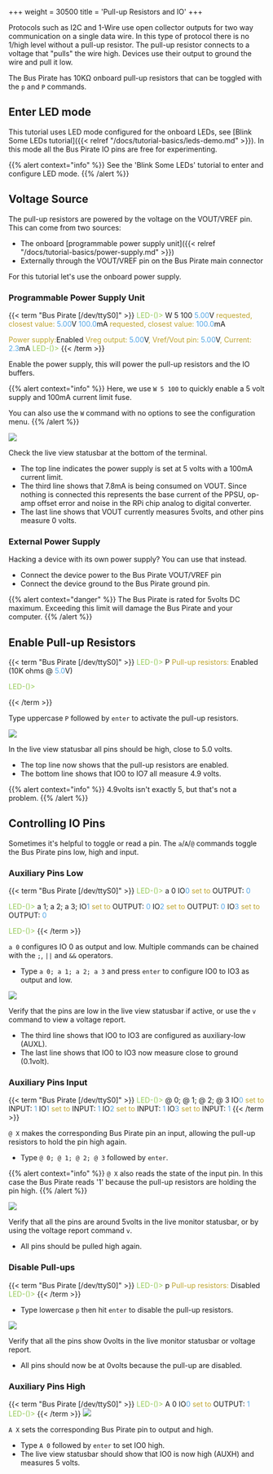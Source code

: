 +++
weight = 30500
title = 'Pull-up Resistors and IO'
+++

Protocols such as I2C and 1-Wire use open collector outputs for two way communication on a single data wire. In this type of protocol there is no 1/high level without a pull-up resistor. The pull-up resistor connects to a voltage that "pulls" the wire high. Devices use their output to ground the wire and pull it low.

The Bus Pirate has 10KΩ onboard pull-up resistors that can be toggled with the ```p``` and ```P``` commands.

## Enter LED mode

This tutorial uses LED mode configured for the onboard LEDs, see [Blink Some LEDs tutorial]({{< relref "/docs/tutorial-basics/leds-demo.md" >}}). In this mode all the Bus Pirate IO pins are free for experimenting.

{{% alert context="info" %}}
See the 'Blink Some LEDs' tutorial to enter and configure LED mode.
{{% /alert %}}

## Voltage Source

The pull-up resistors are powered by the voltage on the VOUT/VREF pin. This can come from two sources:

- The onboard [programmable power supply unit]({{< relref "/docs/tutorial-basics/power-supply.md" >}})
- Externally through the VOUT/VREF pin on the Bus Pirate main connector

For this tutorial let's use the onboard power supply.

### Programmable Power Supply Unit

{{< term "Bus Pirate [/dev/ttyS0]" >}}
<span style="color:#96cb59">LED-()></span>  W 5 100
<span style="color:#53a6e6">5.00</span>V<span style="color:#bfa530"> requested, closest value: <span style="color:#53a6e6">5.00</span></span>V
<span style="color:#53a6e6">100.0</span>mA<span style="color:#bfa530"> requested, closest value: <span style="color:#53a6e6">100.0</span></span>mA

<span style="color:#bfa530">Power supply:</span>Enabled
<span style="color:#bfa530">Vreg output: <span style="color:#53a6e6">5.00</span></span>V<span style="color:#bfa530">, Vref/Vout pin: <span style="color:#53a6e6">5.00</span></span>V<span style="color:#bfa530">, Current: <span style="color:#53a6e6">2.3</span></span>mA<span style="color:#bfa530">
</span>
<span style="color:#96cb59">LED-()></span> 
{{< /term >}}

Enable the power supply, this will power the pull-up resistors and the IO buffers.

{{% alert context="info" %}}
Here, we use ```W 5 100``` to quickly enable a 5 volt supply and 100mA current limit fuse. 

You can also use the ```W``` command with no options to see the configuration menu.
{{% /alert %}}

![](/images/docs/fw/pullup-statusbar-3.png)

Check the live view statusbar at the bottom of the terminal. 
- The top line indicates the power supply is set at 5 volts with a 100mA current limit. 
- The third line shows that 7.8mA is being consumed on VOUT. Since nothing is connected this represents the base current of the PPSU, op-amp offset error and noise in the RPi chip analog to digital converter.
- The last line shows that VOUT currently measures 5volts, and other pins measure 0 volts.

### External Power Supply

Hacking a device with its own power supply? You can use that instead. 

- Connect the device power to the Bus Pirate VOUT/VREF pin
- Connect the device ground to the Bus Pirate ground pin.

{{% alert context="danger" %}}
The Bus Pirate is rated for 5volts DC maximum. Exceeding this limit will damage the Bus Pirate and your computer.
{{% /alert %}}

## Enable Pull-up Resistors

{{< term "Bus Pirate [/dev/ttyS0]" >}}
<span style="color:#96cb59">LED-()></span> P
<span style="color:#bfa530"><span style="color:#bfa530">Pull-up resistors:</span></span> Enabled (10K ohms @ <span style="color:#53a6e6">5.0</span>V)

<span style="color:#96cb59">LED-()></span> 


{{< /term >}}

Type uppercase ```P``` followed by ```enter``` to activate the pull-up resistors.

![](/images/docs/fw/pullup-statusbar-1.png)

In the live view statusbar all pins should be high, close to 5.0 volts.
- The top line now shows that the pull-up resistors are enabled.
- The bottom line shows that IO0 to IO7 all measure 4.9 volts.

{{% alert context="info" %}}
4.9volts isn't exactly 5, but that's not a problem.
{{% /alert %}}

## Controlling IO Pins

Sometimes it's helpful to toggle or read a pin. The ```a```/```A```/```@``` commands toggle the Bus Pirate pins low, high and input.

### Auxiliary Pins Low

{{< term "Bus Pirate [/dev/ttyS0]" >}}
<span style="color:#96cb59">LED-()></span> a 0
IO<span style="color:#53a6e6">0<span style="color:#bfa530"> set to</span></span> OUTPUT: <span style="color:#53a6e6">0</span>

<span style="color:#96cb59">LED-()></span> a 1; a 2; a 3; 
IO<span style="color:#53a6e6">1<span style="color:#bfa530"> set to</span></span> OUTPUT: <span style="color:#53a6e6">0</span>
IO<span style="color:#53a6e6">2<span style="color:#bfa530"> set to</span></span> OUTPUT: <span style="color:#53a6e6">0</span>
IO<span style="color:#53a6e6">3<span style="color:#bfa530"> set to</span></span> OUTPUT: <span style="color:#53a6e6">0</span>

<span style="color:#96cb59">LED-()></span> 
{{< /term >}}

```a 0``` configures IO 0 as output and low. Multiple commands can be chained with the ```;```, ```||``` and ```&&``` operators.

- Type ```a 0; a 1; a 2; a 3``` and press ```enter``` to configure IO0 to IO3 as output and low.

![](/images/docs/fw/pullup-statusbar-2.png)

Verify that the pins are low in the live view statusbar if active, or use the ```v``` command to view a voltage report.
- The third line shows that IO0 to IO3 are configured as auxiliary-low (AUXL).
- The last line shows that IO0 to IO3 now measure close to ground (0.1volt).

### Auxiliary Pins Input

{{< term "Bus Pirate [/dev/ttyS0]" >}}
<span style="color:#96cb59">LED-()></span> @ 0; @ 1; @ 2; @ 3
IO<span style="color:#53a6e6">0<span style="color:#bfa530"> set to</span></span> INPUT: <span style="color:#53a6e6">1</span>
IO<span style="color:#53a6e6">1<span style="color:#bfa530"> set to</span></span> INPUT: <span style="color:#53a6e6">1</span>
IO<span style="color:#53a6e6">2<span style="color:#bfa530"> set to</span></span> INPUT: <span style="color:#53a6e6">1</span>
IO<span style="color:#53a6e6">3<span style="color:#bfa530"> set to</span></span> INPUT: <span style="color:#53a6e6">1</span>
{{< /term >}}

```@ X``` makes the corresponding Bus Pirate pin an input, allowing the pull-up resistors to hold the pin high again.  
- Type ```@ 0; @ 1; @ 2; @ 3``` followed by ```enter```.

{{% alert context="info" %}}
```@ X``` also reads the state of the input pin. In this case the Bus Pirate reads '1' because the pull-up resistors are holding the pin high.
{{% /alert %}}

![](/images/docs/fw/pullup-statusbar-1.png)

Verify that all the pins are around 5volts in the live monitor statusbar, or by using the voltage report command ```v```.
- All pins should be pulled high again.

### Disable Pull-ups
{{< term "Bus Pirate [/dev/ttyS0]" >}}
<span style="color:#96cb59">LED-()></span> p
<span style="color:#bfa530">Pull-up resistors:</span> Disabled
<span style="color:#96cb59">LED-()></span>
{{< /term >}}

- Type lowercase ```p``` then hit ```enter``` to disable the pull-up resistors.

![](/images/docs/fw/pullup-statusbar-4.png)

Verify that all the pins show 0volts in the live monitor statusbar or voltage report.
- All pins should now be at 0volts because the pull-up are disabled.

### Auxiliary Pins High
{{< term "Bus Pirate [/dev/ttyS0]" >}}
<span style="color:#96cb59">LED-()></span> A 0
IO<span style="color:#53a6e6">0<span style="color:#bfa530"> set to</span></span> OUTPUT: <span style="color:#53a6e6">1</span>
<span style="color:#96cb59">LED-()></span> 
{{< /term >}}
![](/images/docs/fw/aux-io-h.png)

```A X``` sets the corresponding Bus Pirate pin to output and high.
- Type ```A 0``` followed by ```enter``` to set IO0 high.
- The live view statusbar should show that IO0 is now high (AUXH) and measures 5 volts.